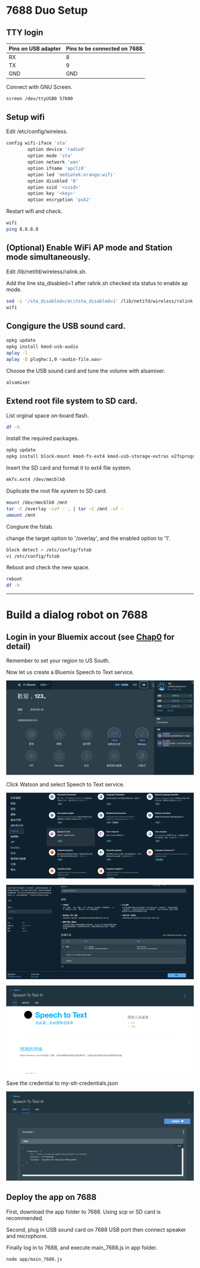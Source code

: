 # 7688 Duo Setup

## TTY login

|Pins on USB adapter|Pins to be connected on 7688|
|-------------------|----------------------------|
|RX  			    |8 						     |
|TX                 |9                           |
|GND                |GND                         |

Connect with GNU Screen.

```sh
screen /dev/ttyUSB0 57600
```

## Setup wifi 

Edit /etc/config/wireless.

```sh
config wifi-iface 'sta'
        option device 'radio0'
        option mode 'sta'
        option network 'wan'
        option ifname 'apcli0'
        option led 'mediatek:orange:wifi'
        option disabled '0'
        option ssid '<ssid>'
        option key '<key>'
        option encryption 'psk2'
```

Restart wifi and check.

```sh
wifi
ping 8.8.8.8
```

## (Optional) Enable WiFi AP mode and Station mode simultaneously.

Edit /lib/netifd/wireless/ralink.sh. 

Add the line sta_disabled=1 after ralink.sh checked sta status to enable ap mode.

```sh
sed -i '/sta_disabled=/a\\tsta_disabled=1' /lib/netifd/wireless/ralink.sh
wifi
```

## Congigure the USB sound card.

```sh
opkg update
opkg install kmod-usb-audio
aplay -l
aplay -D plughw:1,0 <audio-file.wav>
```

Choose the USB sound card and tune the volume with alsamixer.

```sh
alsamixer
```

## Extend root file system to SD card.


List orginal space on-board flash.

```sh
df -h
```

Install the required packages.

```sh
opkg update
opkg install block-mount kmod-fs-ext4 kmod-usb-storage-extras e2fsprogs fdisk
```

Insert the SD card and format it to ext4 file system.

```sh
mkfs.ext4 /dev/mmcblk0
```

Duplicate the root file system to SD card.

```sh
mount /dev/mmcblk0 /mnt
tar -C /overlay -cvf - . | tar -C /mnt -xf -
umount /mnt
```

Congiure the fstab.

change the target option to '/overlay', and the enabled option to '1'.

```sh
block detect > /etc/config/fstab
vi /etc/config/fstab
```

Reboot and check the new space.

```sh
reboot
df -h
```


---------------------------------------------------------

# Build a dialog robot on 7688


## Login in your Bluemix accout (see [Chap0](../chap0) for detail)

Remember to set your region to US South.

Now let us create a Bluemix Speech to Text service.

![account](pic/account.png)

Click Watson and select Speech to Text service.

![stt](pic/stt.png)

![stt-2](pic/stt-2.png)

![stt-3](pic/stt-3.png)

Save the credential to my-stt-credentials.json

![cred](pic/cred.png)


## Deploy the app on 7688

First, download the app folder to 7688. Using scp or SD card is recommended.

Second, plug in USB sound card on 7688 USB port then connect speaker and microphone.

Finally log in to 7688, and execute main_7688.js in app folder.
 
```sh
node app/main_7688.js
```









